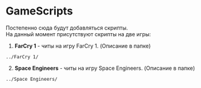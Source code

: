 # GameScripts

Постепенно сюда будут добавляться скрипты.  
На данный момент присутствуют скрипты на две игры:
1. **FarCry 1** - читы на игру FarCry 1. (Описание в папке)
```Console
../FarCry 1/
```
2. **Space Engineers** - читы на игру Space Engineers. (Описание в папке)
```Console
../Space Engineers/
```
